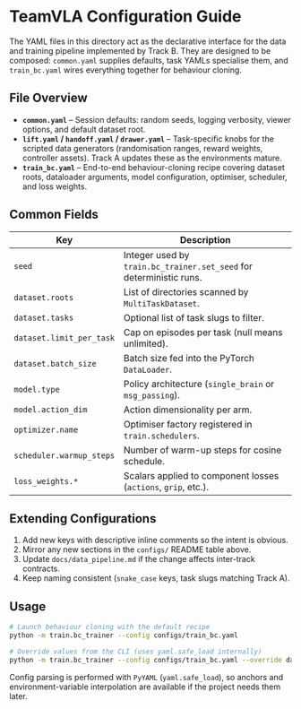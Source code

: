 TeamVLA Configuration Guide
===========================

The YAML files in this directory act as the declarative interface for the data
and training pipeline implemented by Track B.  They are designed to be composed:
`common.yaml` supplies defaults, task YAMLs specialise them, and
`train_bc.yaml` wires everything together for behaviour cloning.

File Overview
-------------

- **`common.yaml`** – Session defaults: random seeds, logging verbosity, viewer
  options, and default dataset root.
- **`lift.yaml` / `handoff.yaml` / `drawer.yaml`** – Task-specific knobs for the
  scripted data generators (randomisation ranges, reward weights, controller
  assets).  Track A updates these as the environments mature.
- **`train_bc.yaml`** – End-to-end behaviour-cloning recipe covering dataset
  roots, dataloader arguments, model configuration, optimiser, scheduler, and
  loss weights.

Common Fields
-------------

| Key                     | Description                                                                 |
|-------------------------|-----------------------------------------------------------------------------|
| `seed`                  | Integer used by `train.bc_trainer.set_seed` for deterministic runs.        |
| `dataset.roots`         | List of directories scanned by `MultiTaskDataset`.                         |
| `dataset.tasks`         | Optional list of task slugs to filter.                                     |
| `dataset.limit_per_task`| Cap on episodes per task (null means unlimited).                           |
| `dataset.batch_size`    | Batch size fed into the PyTorch `DataLoader`.                              |
| `model.type`            | Policy architecture (`single_brain` or `msg_passing`).                     |
| `model.action_dim`      | Action dimensionality per arm.                                             |
| `optimizer.name`        | Optimiser factory registered in `train.schedulers`.                        |
| `scheduler.warmup_steps`| Number of warm-up steps for cosine schedule.                               |
| `loss_weights.*`        | Scalars applied to component losses (`actions`, `grip`, etc.).             |

Extending Configurations
------------------------

1. Add new keys with descriptive inline comments so the intent is obvious.
2. Mirror any new sections in the `configs/` README table above.
3. Update `docs/data_pipeline.md` if the change affects inter-track contracts.
4. Keep naming consistent (`snake_case` keys, task slugs matching Track A).

Usage
-----

```bash
# Launch behaviour cloning with the default recipe
python -m train.bc_trainer --config configs/train_bc.yaml

# Override values from the CLI (uses yaml.safe_load internally)
python -m train.bc_trainer --config configs/train_bc.yaml --override dataset.batch_size=16
```

Config parsing is performed with `PyYAML` (`yaml.safe_load`), so anchors and
environment-variable interpolation are available if the project needs them
later.
